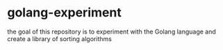 # golang-experiment
the goal of this repository is to experiment with the Golang language and create a library of sorting algorithms
